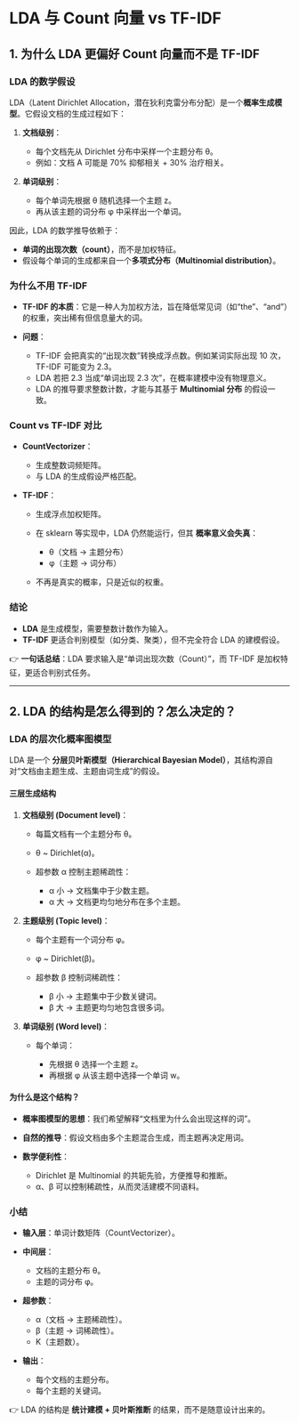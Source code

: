 # LDA 与 Count 向量 vs TF-IDF

## 1. 为什么 LDA 更偏好 Count 向量而不是 TF-IDF

### LDA 的数学假设

LDA（Latent Dirichlet Allocation，潜在狄利克雷分布分配）是一个**概率生成模型**。它假设文档的生成过程如下：

1. **文档级别**：

   - 每个文档先从 Dirichlet 分布中采样一个主题分布 θ。
   - 例如：文档 A 可能是 70% 抑郁相关 + 30% 治疗相关。

2. **单词级别**：

   - 每个单词先根据 θ 随机选择一个主题 z。
   - 再从该主题的词分布 φ 中采样出一个单词。

因此，LDA 的数学推导依赖于：

- **单词的出现次数（count）**，而不是加权特征。
- 假设每个单词的生成都来自一个**多项式分布（Multinomial distribution）**。

### 为什么不用 TF-IDF

- **TF-IDF 的本质**：它是一种人为加权方法，旨在降低常见词（如“the”、“and”）的权重，突出稀有但信息量大的词。
- **问题**：

  - TF-IDF 会把真实的“出现次数”转换成浮点数。例如某词实际出现 10 次，TF-IDF 可能变为 2.3。
  - LDA 若把 2.3 当成“单词出现 2.3 次”，在概率建模中没有物理意义。
  - LDA 的推导要求整数计数，才能与其基于 **Multinomial 分布** 的假设一致。

### Count vs TF-IDF 对比

- **CountVectorizer**：

  - 生成整数词频矩阵。
  - 与 LDA 的生成假设严格匹配。

- **TF-IDF**：

  - 生成浮点加权矩阵。
  - 在 sklearn 等实现中，LDA 仍然能运行，但其 **概率意义会失真**：

    - θ（文档 → 主题分布）
    - φ（主题 → 词分布）

  - 不再是真实的概率，只是近似的权重。

### 结论

- **LDA** 是生成模型，需要整数计数作为输入。
- **TF-IDF** 更适合判别模型（如分类、聚类），但不完全符合 LDA 的建模假设。

👉 **一句话总结**：LDA 要求输入是“单词出现次数（Count）”，而 TF-IDF 是加权特征，更适合判别式任务。

---

## 2. LDA 的结构是怎么得到的？怎么决定的？

### LDA 的层次化概率图模型

LDA 是一个 **分层贝叶斯模型（Hierarchical Bayesian Model）**，其结构源自对“文档由主题生成、主题由词生成”的假设。

#### 三层生成结构

1. **文档级别 (Document level)**：

   - 每篇文档有一个主题分布 θ。
   - θ \~ Dirichlet(α)。
   - 超参数 α 控制主题稀疏性：

     - α 小 → 文档集中于少数主题。
     - α 大 → 文档更均匀地分布在多个主题。

2. **主题级别 (Topic level)**：

   - 每个主题有一个词分布 φ。
   - φ \~ Dirichlet(β)。
   - 超参数 β 控制词稀疏性：

     - β 小 → 主题集中于少数关键词。
     - β 大 → 主题更均匀地包含很多词。

3. **单词级别 (Word level)**：

   - 每个单词：

     - 先根据 θ 选择一个主题 z。
     - 再根据 φ 从该主题中选择一个单词 w。

#### 为什么是这个结构？

- **概率图模型的思想**：我们希望解释“文档里为什么会出现这样的词”。
- **自然的推导**：假设文档由多个主题混合生成，而主题再决定用词。
- **数学便利性**：

  - Dirichlet 是 Multinomial 的共轭先验，方便推导和推断。
  - α、β 可以控制稀疏性，从而灵活建模不同语料。

### 小结

- **输入层**：单词计数矩阵（CountVectorizer）。
- **中间层**：

  - 文档的主题分布 θ。
  - 主题的词分布 φ。

- **超参数**：

  - α（文档 → 主题稀疏性）。
  - β（主题 → 词稀疏性）。
  - K（主题数）。

- **输出**：

  - 每个文档的主题分布。
  - 每个主题的关键词。

👉 LDA 的结构是 **统计建模 + 贝叶斯推断** 的结果，而不是随意设计出来的。
